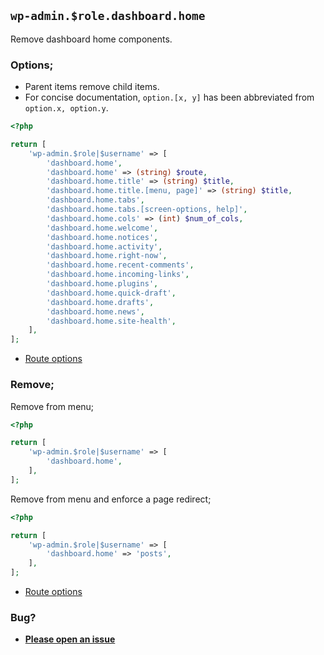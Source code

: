 ## `wp-admin.$role.dashboard.home`

Remove dashboard home components.

### Options;

* Parent items remove child items.
* For concise documentation, `option.[x, y]` has been abbreviated from `option.x, option.y`.

```php
<?php

return [
    'wp-admin.$role|$username' => [
        'dashboard.home',
        'dashboard.home' => (string) $route,
        'dashboard.home.title' => (string) $title,
        'dashboard.home.title.[menu, page]' => (string) $title,
        'dashboard.home.tabs',
        'dashboard.home.tabs.[screen-options, help]',
        'dashboard.home.cols' => (int) $num_of_cols,
        'dashboard.home.welcome',
        'dashboard.home.notices',
        'dashboard.home.activity',
        'dashboard.home.right-now',
        'dashboard.home.recent-comments',
        'dashboard.home.incoming-links',
        'dashboard.home.plugins',
        'dashboard.home.quick-draft',
        'dashboard.home.drafts',
        'dashboard.home.news',
        'dashboard.home.site-health',
    ],
];
```

* [Route options](../route-options.md)

### Remove;

Remove from menu;

```php
<?php

return [
    'wp-admin.$role|$username' => [
        'dashboard.home',
    ],
];
```

Remove from menu and enforce a page redirect;

```php
<?php

return [
    'wp-admin.$role|$username' => [
        'dashboard.home' => 'posts',
    ],
];
```

* [Route options](../route-options.md)

### Bug?

* **[Please open an issue](https://github.com/soberwp/intervention/issues/new?title=[wp-admin.dashboard.home]&labels=bug&assignees=darrenjacoby)**
